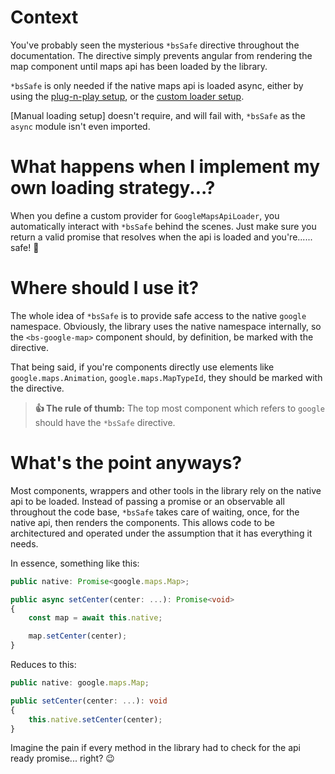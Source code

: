 # Context
You've probably seen the mysterious `*bsSafe` directive throughout the documentation. The directive simply prevents angular from rendering the map component until maps api has been loaded by the library.

`*bsSafe` is only needed if the native maps api is loaded async, either by using the [plug-n-play setup](/Getting-Started/Plug-n-Play-Async-Loading), or the [custom loader setup](/Getting-Started/Custom-Loader).

[Manual loading setup] doesn't require, and will fail with, `*bsSafe` as the `async` module isn't even imported.

# What happens when I implement my own loading strategy...?
When you define a custom provider for `GoogleMapsApiLoader`, you automatically interact with `*bsSafe` behind the scenes. Just make sure you return a valid promise that resolves when the api is loaded and you're...... safe! 🙌

# Where should I use it?
The whole idea of `*bsSafe` is to provide safe access to the native `google` namespace. Obviously, the library uses the native namespace internally, so the `<bs-google-map>` component should, by definition, be marked with the directive.

That being said, if you're components directly use elements like `google.maps.Animation`, `google.maps.MapTypeId`, they should be marked with the directive. 

> **👍 The rule of thumb:** The top most component which refers to `google` should have the `*bsSafe` directive.

# What's the point anyways?
Most components, wrappers and other tools in the library rely on the native api to be loaded.
Instead of passing a promise or an observable all throughout the code base, `*bsSafe` takes care of waiting, once, for the native api, then renders the components. This allows code to be architectured and operated under the assumption that it has everything it needs.

In essence, something like this:
```typescript
public native: Promise<google.maps.Map>;

public async setCenter(center: ...): Promise<void>
{
    const map = await this.native;

    map.setCenter(center);
}
```

Reduces to this:
```typescript
public native: google.maps.Map;

public setCenter(center: ...): void
{
    this.native.setCenter(center);
}
```

Imagine the pain if every method in the library had to check for the api ready promise... right? 😉